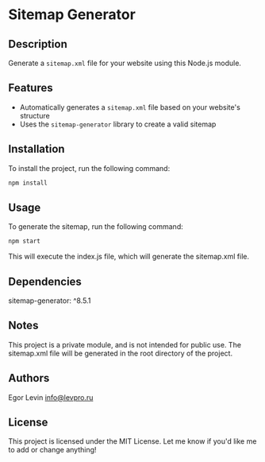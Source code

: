 # Sitemap Generator

## Description

Generate a `sitemap.xml` file for your website using this Node.js module.

## Features

* Automatically generates a `sitemap.xml` file based on your website's structure
* Uses the `sitemap-generator` library to create a valid sitemap

## Installation

To install the project, run the following command:
```bash
npm install
```

## Usage
To generate the sitemap, run the following command:
```bash
npm start
```
This will execute the index.js file, which will generate the sitemap.xml file.

## Dependencies
sitemap-generator: ^8.5.1

## Notes
This project is a private module, and is not intended for public use.
The sitemap.xml file will be generated in the root directory of the project.

## Authors
Egor Levin <info@levpro.ru>

## License
This project is licensed under the MIT License.
Let me know if you'd like me to add or change anything!
